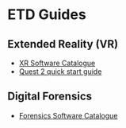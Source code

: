 # ETD Guides

## Extended Reality (VR)
  * [XR Software Catalogue](XR/software.md)
  * [Quest 2 quick start guide](XR/quest2.md)

## Digital Forensics
  * [Forensics Software Catalogue](DF/software.md)